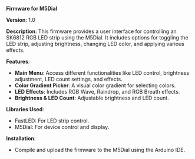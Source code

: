 **Firmware for M5Dial**

**Version**: 1.0

**Description**: 
This firmware provides a user interface for controlling an SK6812 RGB LED strip using the M5Dial. It includes options for toggling the LED strip, adjusting brightness, changing LED color, and applying various effects.

**Features**:
- **Main Menu**: Access different functionalities like LED control, brightness adjustment, LED count settings, and effects.
- **Color Gradient Picker**: A visual color gradient for selecting colors.
- **LED Effects**: Includes RGB Wave, Raindrop, and RGB Breath effects.
- **Brightness & LED Count**: Adjustable brightness and LED count.

**Libraries Used**:
- FastLED: For LED strip control.
- M5Dial: For device control and display.

**Installation**:
- Compile and upload the firmware to the M5Dial using the Arduino IDE.
